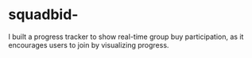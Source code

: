 # squadbid-
I built a progress tracker to show real-time group buy participation, as it encourages users to join by visualizing progress.
